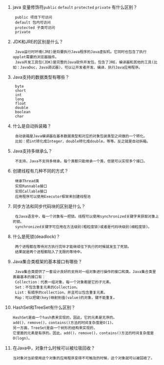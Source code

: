 1. java 变量修饰符`public` `default` `protected` `private` 有什么区别？

        public 项目下可访问
        default 包内可访问
        protected 子类可访问
        private 
        
2. JDK和JRE的区别是什么？

        Java运行时环境(JRE)是将要执行Java程序的Java虚拟机。它同时也包含了执行applet需要的浏览器插件。
        Java开发工具包(JDK)是完整的Java软件开发包，包含了JRE，编译器和其他的工具(比如：JavaDoc，Java调试器)，可以让开发者开发、编译、执行Java应用程序。
   
3. Java支持的数据类型有哪些？

        byte
        short
        int
        long
        float
        double
        boolean
        char

4. 什么是自动拆装箱？

        自动装箱是Java编译器在基本数据类型和对应的对象包装类型之间做的一个转化。
        比如：把int转化成Integer，double转化成double，等等。反之就是自动拆箱。
       
5. Java支持多继承么？

        不支持，Java不支持多继承。每个类都只能继承一个类，但是可以实现多个接口。
   
6. 创建线程有几种不同的方式？

        继承Thread类
        实现Runnable接口
        实现Callable接口
        应用程序可以使用Executor框架来创建线程池
   
7. 同步方法和同步代码块的区别是什么？

        在Java语言中，每一个对象有一把锁。线程可以使用synchronized关键字来获取对象上的锁。
        synchronized关键字可应用在方法级别(粗粒度锁)或者是代码块级别(细粒度锁)。

8. 什么是死锁(deadlock)？

        两个进程都在等待对方执行完毕才能继续往下执行的时候就发生了死锁。
        结果就是两个进程都陷入了无限的等待中。
   
9. Java集合类框架的基本接口有哪些？

        Java集合类提供了一套设计良好的支持对一组对象进行操作的接口和类。Java集合类里面最基本的接口有：
        Collection：代表一组对象，每一个对象都是它的子元素。
        Set：不包含重复元素的Collection。
        List：有顺序的collection，并且可以包含重复元素。
        Map：可以把键(key)映射到值(value)的对象，键不能重复。
   
10. HashSet和TreeSet有什么区别？

        HashSet是由一个hash表来实现的，因此，它的元素是无序的。
        add()，remove()，contains()方法的时间复杂度是O(1)。
        另一方面，TreeSet是由一个树形的结构来实现的，
        它里面的元素是有序的。因此，add()，remove()，contains()方法的时间复杂度是O(logn)。
   
11. 在Java中，对象什么时候可以被垃圾回收？

        当对象对当前使用这个对象的应用程序变得不可触及的时候，这个对象就可以被回收了。
